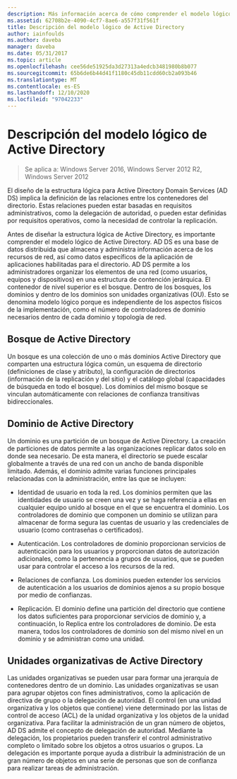 ```yaml
---
description: Más información acerca de cómo comprender el modelo lógico Active Directory
ms.assetid: 62708b2e-4090-4cf7-8ae6-a557f31f561f
title: Descripción del modelo lógico de Active Directory
author: iainfoulds
ms.author: daveba
manager: daveba
ms.date: 05/31/2017
ms.topic: article
ms.openlocfilehash: cee56de51925da3d27313a4edcb3481980b8b077
ms.sourcegitcommit: 65b6de6b44d41f1180c45db11cdd60cb2a093b46
ms.translationtype: MT
ms.contentlocale: es-ES
ms.lasthandoff: 12/10/2020
ms.locfileid: "97042233"
---
```

# <a name="understanding-the-active-directory-logical-model"></a>Descripción del modelo lógico de Active Directory

>Se aplica a: Windows Server 2016, Windows Server 2012 R2, Windows Server 2012

El diseño de la estructura lógica para Active Directory Domain Services (AD DS) implica la definición de las relaciones entre los contenedores del directorio. Estas relaciones pueden estar basadas en requisitos administrativos, como la delegación de autoridad, o pueden estar definidas por requisitos operativos, como la necesidad de controlar la replicación.

Antes de diseñar la estructura lógica de Active Directory, es importante comprender el modelo lógico de Active Directory. AD DS es una base de datos distribuida que almacena y administra información acerca de los recursos de red, así como datos específicos de la aplicación de aplicaciones habilitadas para el directorio. AD DS permite a los administradores organizar los elementos de una red (como usuarios, equipos y dispositivos) en una estructura de contención jerárquica. El contenedor de nivel superior es el bosque. Dentro de los bosques, los dominios y dentro de los dominios son unidades organizativas (OU). Esto se denomina modelo lógico porque es independiente de los aspectos físicos de la implementación, como el número de controladores de dominio necesarios dentro de cada dominio y topología de red.

## <a name="active-directory-forest"></a>Bosque de Active Directory
Un bosque es una colección de uno o más dominios Active Directory que comparten una estructura lógica común, un esquema de directorio (definiciones de clase y atributo), la configuración de directorios (información de la replicación y del sitio) y el catálogo global (capacidades de búsqueda en todo el bosque). Los dominios del mismo bosque se vinculan automáticamente con relaciones de confianza transitivas bidireccionales.

## <a name="active-directory-domain"></a>Dominio de Active Directory
Un dominio es una partición de un bosque de Active Directory. La creación de particiones de datos permite a las organizaciones replicar datos solo en donde sea necesario. De esta manera, el directorio se puede escalar globalmente a través de una red con un ancho de banda disponible limitado. Además, el dominio admite varias funciones principales relacionadas con la administración, entre las que se incluyen:

-   Identidad de usuario en toda la red. Los dominios permiten que las identidades de usuario se creen una vez y se haga referencia a ellas en cualquier equipo unido al bosque en el que se encuentra el dominio. Los controladores de dominio que componen un dominio se utilizan para almacenar de forma segura las cuentas de usuario y las credenciales de usuario (como contraseñas o certificados).

-   Autenticación. Los controladores de dominio proporcionan servicios de autenticación para los usuarios y proporcionan datos de autorización adicionales, como la pertenencia a grupos de usuarios, que se pueden usar para controlar el acceso a los recursos de la red.

-   Relaciones de confianza. Los dominios pueden extender los servicios de autenticación a los usuarios de dominios ajenos a su propio bosque por medio de confianzas.

-   Replicación. El dominio define una partición del directorio que contiene los datos suficientes para proporcionar servicios de dominio y, a continuación, lo Replica entre los controladores de dominio. De esta manera, todos los controladores de dominio son del mismo nivel en un dominio y se administran como una unidad.

## <a name="active-directory-organizational-units"></a>Unidades organizativas de Active Directory
Las unidades organizativas se pueden usar para formar una jerarquía de contenedores dentro de un dominio. Las unidades organizativas se usan para agrupar objetos con fines administrativos, como la aplicación de directiva de grupo o la delegación de autoridad. El control (en una unidad organizativa y los objetos que contiene) viene determinado por las listas de control de acceso (ACL) de la unidad organizativa y los objetos de la unidad organizativa. Para facilitar la administración de un gran número de objetos, AD DS admite el concepto de delegación de autoridad. Mediante la delegación, los propietarios pueden transferir el control administrativo completo o limitado sobre los objetos a otros usuarios o grupos. La delegación es importante porque ayuda a distribuir la administración de un gran número de objetos en una serie de personas que son de confianza para realizar tareas de administración.



